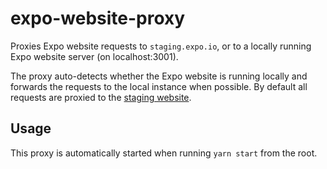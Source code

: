 # expo-website-proxy

Proxies Expo website requests to `staging.expo.io`, or to a locally running Expo website server (on localhost:3001).

The proxy auto-detects whether the Expo website is running locally and forwards the requests to the local instance when possible.
By default all requests are proxied to the [staging website](staging.expo.io).

## Usage

This proxy is automatically started when running `yarn start` from the root.

